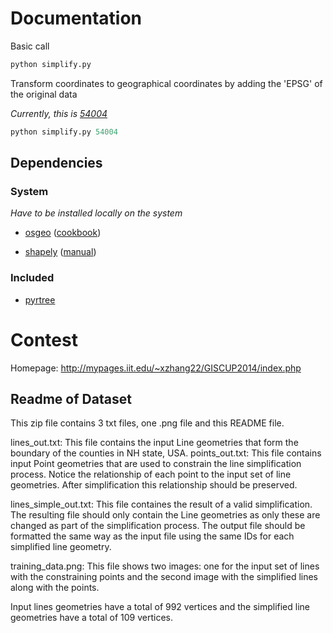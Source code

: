 
# Documentation

Basic call
```python
python simplify.py
```

Transform coordinates to geographical coordinates by adding the 'EPSG' of the original data

*Currently, this is [54004](http://spatialreference.org/ref/esri/54004/)*
```python
python simplify.py 54004
```

## Dependencies

### System

*Have to be installed locally on the system*

* [osgeo](http://trac.osgeo.org/gdal/wiki/GdalOgrInPython)
  ([cookbook](http://toblerity.org/shapely/manual.html#linestrings))

* [shapely](https://pypi.python.org/pypi/Shapely)
  ([manual](http://pcjericks.github.io/py-gdalogr-cookbook/geometry.html#))

### Included
* [pyrtree](http://code.google.com/p/pyrtree/)

# Contest

Homepage: http://mypages.iit.edu/~xzhang22/GISCUP2014/index.php

## Readme of Dataset

This zip file contains 3 txt files, one .png file and this README file.

lines_out.txt: This file contains the input Line geometries that form the
               boundary of the counties in NH state, USA.
points_out.txt: This file contains input Point geometries  that are used to
                constrain the line simplification process.
                Notice the relationship of each point to the input set of
                line geometries. After simplification this relationship
                should be preserved.

lines_simple_out.txt: This file containes the result of a valid simplification.
               The resulting file should only contain the Line geometries as
               only these are changed as part of the simplification process.
               The output file should be formatted the same way as the input
               file using the same IDs for each simplified line geometry.

training_data.png: This file shows two images: one for the input set of
         lines with the constraining points and the second image with
         the simplified lines along with the points.

Input lines geometries have a total of 992 vertices and the simplified
 line geometries have a total of 109 vertices.


